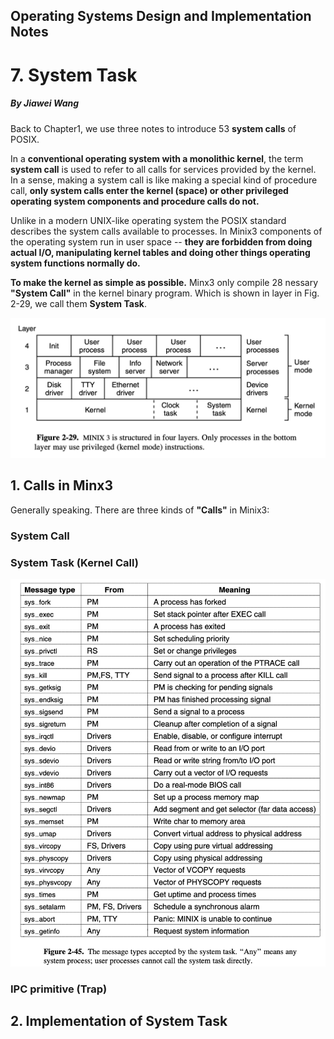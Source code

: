 ## Operating Systems Design and Implementation Notes

# 7. System Task
##### By Jiawei Wang

Back to Chapter1, we use three notes to introduce 53 **system calls** of POSIX.<br>


In a **conventional operating system with a monolithic kernel**, the term **system call** is used to refer to all calls for services provided by the kernel.<br> In a sense, making a system call is like making a special kind of procedure call, **only system calls enter the kernel (space) or other privileged operating system components and procedure calls do not.**<br>

Unlike in a modern UNIX-like operating system the POSIX standard describes the system calls available to processes. In Minix3 components of the operating system run in user space -- **they are forbidden from doing actual I/O, manipulating kernel tables and doing other things operating system functions normally do.**

**To make the kernel as simple as possible.** Minx3 only compile 28 nessary **"System Call"** in the kernel binary program. Which is shown in layer in Fig. 2-29, we call them **System Task**.

![layer](Sources/layer.png)


## 1. Calls in Minx3
Generally speaking. There are three kinds of **"Calls"** in Minix3:

### System Call

### System Task (Kernel Call)
![syscall](Sources/syscall.png)

### IPC primitive (Trap)


## 2. Implementation of System Task
